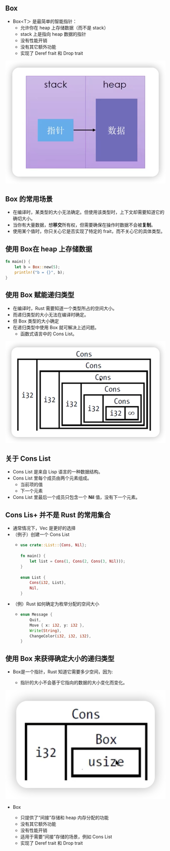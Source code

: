 

## Box<T>

- Box<T＞ 是最简单的智能指针：
  - 允许你在 heap 上存储数据（而不是 stack）
  - stack 上是指向 heap 数据的指针
  - 没有性能开销
  - 没有其它额外功能
  - 实现了 Deref frait 和 Drop trait

![](images/2024-05-07-22-32-32.png)


## Box<T> 的常用场景
- 在编译时，某类型的大小无法确定。但使用该类型时，上下文却需要知道它的确切大小。
- 当你有大量数据，想**移交**所有权，但需要确保在操作时数据不会被**复制**。
- 使用某个值时，你只关心它是否实现了特定的 frait，而不关心它的具体类型。


## 使用 Box<T>在 heap 上存储数据
```rust
fn main() {
    let b = Box::new(5);
    println!("b = {}", b);
}
```


## 使用 Box 赋能递归类型
- 在编译时，Rust 需要知道一个类型所占的空间大小。
- 而递归类型的大小无法在编译时确定。
- 但 Box 类型的大小确定
- 在递归类型中使用 Box 就可解决上述问题。
  - 函数式语言中的 Cons List。

![](images/2024-05-07-22-40-50.png)


## 关于 Cons List
- Cons List 是来自 Lisp 语言的一种数据结构。
- Cons List 里每个成员由两个元素组成。
  - 当前项的值
  - 下一个元素
- Cons List 里最后一个成员只包含一个 **Nil** 值，没有下一个元素。


## Cons Lis+ 并不是 Rust 的常用集合
- 通常情况下，Vec<T> 是更好的选择
- （例子）创建一个 Cons List
  - ```rust
    use crate::List::{Cons, Nil};

    fn main() {
        let list = Cons(1, Cons(2, Cons(3, Nil)));
    }

    enum List {
        Cons(i32, List),
        Nil,
    }
    ```
- （例）Rust 如何确定为枚举分配的空间大小
  - ```rust
    enum Message {
        Quit, 
        Move { x: i32, y: i32 },
        Write(String),
        ChangeColor(i32, i32, i32),
    }
    ```

## 使用 Box 来获得确定大小的递归类型
- Box<T>是一个指针，Rust 知道它需要多少空间，因为:
  - 指针的大小不会基于它指向的数据的大小变化而变化。

![](images/2024-05-07-22-48-03.png)

- Box<T>
  - 只提供了“间接”存储和 heap 内存分配的功能
  - 没有其它额外功能
  - 没有性能开销
  - 适用于需要“间接”存储的场景，例如 Cons List
  - 实现了 Deref trait 和 Drop trait


